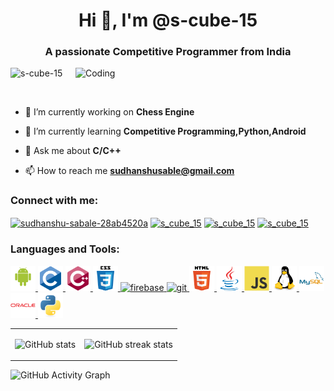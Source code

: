 <h1 align="center">Hi 👋, I'm @s-cube-15</h1>
<h3 align="center">A passionate Competitive Programmer from India</h3>
<img align="right" alt="Coding" width="400" src="https://c.tenor.com/flflC6GFzO8AAAAd/sultan-alrefaei-programmer.gif">


<p align="left"> <img src="https://komarev.com/ghpvc/?username=s-cube-15&label=Profile%20views&color=0e75b6&style=flat" alt="s-cube-15" /> </p>

<p align="left"> <a href="https://twitter.com/" target="blank"><img src="https://img.shields.io/twitter/follow/?logo=twitter&style=for-the-badge" alt="" /></a> </p>

- 🔭 I’m currently working on **Chess Engine**

- 🌱 I’m currently learning **Competitive Programming,Python,Android**

- 💬 Ask me about **C/C++**

- 📫 How to reach me **sudhanshusable@gmail.com**



<h3 align="left">Connect with me:</h3>
<p align="left">
<a href="https://linkedin.com/in/sudhanshu-sabale-28ab4520a" target="blank"><img align="center" src="https://raw.githubusercontent.com/rahuldkjain/github-profile-readme-generator/master/src/images/icons/Social/linked-in-alt.svg" alt="sudhanshu-sabale-28ab4520a" height="30" width="40" /></a>
<a href="https://www.codechef.com/users/s_cube_15" target="blank"><img align="center" src="https://cdn.jsdelivr.net/npm/simple-icons@3.1.0/icons/codechef.svg" alt="s_cube_15" height="30" width="40" /></a>
<a href="https://www.hackerrank.com/s_cube_15" target="blank"><img align="center" src="https://raw.githubusercontent.com/rahuldkjain/github-profile-readme-generator/master/src/images/icons/Social/hackerrank.svg" alt="s_cube_15" height="30" width="40" /></a>
<a href="https://codeforces.com/profile/s_cube_15" target="blank"><img align="center" src="https://raw.githubusercontent.com/rahuldkjain/github-profile-readme-generator/master/src/images/icons/Social/codeforces.svg" alt="s_cube_15" height="30" width="40" /></a>
</p>

<h3 align="left">Languages and Tools:</h3>
<p align="left"> <a href="https://developer.android.com" target="_blank" rel="noreferrer"> <img src="https://raw.githubusercontent.com/devicons/devicon/master/icons/android/android-original-wordmark.svg" alt="android" width="40" height="40"/> </a> <a href="https://www.cprogramming.com/" target="_blank" rel="noreferrer"> <img src="https://raw.githubusercontent.com/devicons/devicon/master/icons/c/c-original.svg" alt="c" width="40" height="40"/> </a> <a href="https://www.w3schools.com/cpp/" target="_blank" rel="noreferrer"> <img src="https://raw.githubusercontent.com/devicons/devicon/master/icons/cplusplus/cplusplus-original.svg" alt="cplusplus" width="40" height="40"/> </a> <a href="https://www.w3schools.com/css/" target="_blank" rel="noreferrer"> <img src="https://raw.githubusercontent.com/devicons/devicon/master/icons/css3/css3-original-wordmark.svg" alt="css3" width="40" height="40"/> </a> <a href="https://firebase.google.com/" target="_blank" rel="noreferrer"> <img src="https://www.vectorlogo.zone/logos/firebase/firebase-icon.svg" alt="firebase" width="40" height="40"/> </a> <a href="https://git-scm.com/" target="_blank" rel="noreferrer"> <img src="https://www.vectorlogo.zone/logos/git-scm/git-scm-icon.svg" alt="git" width="40" height="40"/> </a> <a href="https://www.w3.org/html/" target="_blank" rel="noreferrer"> <img src="https://raw.githubusercontent.com/devicons/devicon/master/icons/html5/html5-original-wordmark.svg" alt="html5" width="40" height="40"/> </a> <a href="https://www.java.com" target="_blank" rel="noreferrer"> <img src="https://raw.githubusercontent.com/devicons/devicon/master/icons/java/java-original.svg" alt="java" width="40" height="40"/> </a> <a href="https://developer.mozilla.org/en-US/docs/Web/JavaScript" target="_blank" rel="noreferrer"> <img src="https://raw.githubusercontent.com/devicons/devicon/master/icons/javascript/javascript-original.svg" alt="javascript" width="40" height="40"/> </a> <a href="https://www.linux.org/" target="_blank" rel="noreferrer"> <img src="https://raw.githubusercontent.com/devicons/devicon/master/icons/linux/linux-original.svg" alt="linux" width="40" height="40"/> </a> <a href="https://www.mysql.com/" target="_blank" rel="noreferrer"> <img src="https://raw.githubusercontent.com/devicons/devicon/master/icons/mysql/mysql-original-wordmark.svg" alt="mysql" width="40" height="40"/> </a> <a href="https://www.oracle.com/" target="_blank" rel="noreferrer"> <img src="https://raw.githubusercontent.com/devicons/devicon/master/icons/oracle/oracle-original.svg" alt="oracle" width="40" height="40"/> </a> <a href="https://www.python.org" target="_blank" rel="noreferrer"> <img src="https://raw.githubusercontent.com/devicons/devicon/master/icons/python/python-original.svg" alt="python" width="40" height="40"/> </a> </p>

<table>
  <tr>
    <td>

 ![GitHub stats](https://github-readme-stats.vercel.app/api?username=s-cube-15&show_icons=true&theme=dracula)
   </td>

   <td>  

 ![GitHub streak stats](https://github-readme-streak-stats.herokuapp.com/?user=s-cube-15&theme=dracula)
     </td>
      </tr>
  </table>

![GitHub Activity Graph](https://activity-graph.herokuapp.com/graph?username=s-cube-15&&theme=dracula)
